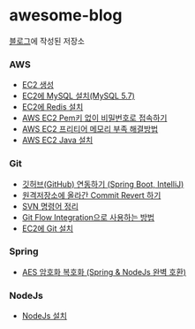 # awesome-blog

[블로그](https://ssoop.tistory.com/)에 작성된 저장소

### AWS
- [EC2 생성](https://github.com/ssoop-yoon/awesome-blog/tree/main/Cloud/AWS/EC2_%EC%83%9D%EC%84%B1)
- [EC2에 MySQL 설치(MySQL 5.7)](https://github.com/ssoop-yoon/awesome-blog/tree/main/Cloud/AWS/EC2%EC%97%90_MySQL_%EC%84%A4%EC%B9%98(MySQL5_7))
- [EC2에 Redis 설치](https://github.com/ssoop-yoon/awesome-blog/tree/main/Cloud/AWS/EC2%EC%97%90_Redis_%EC%84%A4%EC%B9%98)
- [AWS EC2 Pem키 없이 비밀번호로 접속하기](https://github.com/ssoop-yoon/awesome-blog/tree/main/Cloud/AWS/EC2_pem%ED%82%A4_%EC%97%86%EC%9D%B4_%EB%B9%84%EB%B0%80%EB%B2%88%ED%98%B8%EB%A1%9C_%EC%A0%91%EC%86%8D%ED%95%98%EA%B8%B0)
- [AWS EC2 프리티어 메모리 부족 해결방법](https://github.com/ssoop-yoon/awesome-blog/tree/main/Cloud/AWS/EC2_%ED%94%84%EB%A6%AC%ED%8B%B0%EC%96%B4_%EC%8A%A4%EC%99%91)
- [AWS EC2 Java 설치](https://github.com/ssoop-yoon/awesome-blog/tree/main/Cloud/AWS/EC2_Java_%EC%84%A4%EC%B9%98)

### Git
- [깃허브(GitHub) 연동하기 (Spring Boot, IntelliJ)](https://github.com/ssoop-yoon/awesome-blog/tree/main/Git/GitHub_%EC%97%B0%EB%8F%99)
- [원격저장소에 올라간 Commit Revert 하기](https://github.com/ssoop-yoon/awesome-blog/tree/main/Git/Commit_Revert)
- [SVN 명령어 정리](https://github.com/ssoop-yoon/awesome-blog/tree/main/Git/SVN_%EB%AA%85%EB%A0%B9%EC%96%B4)
- [Git Flow Integration으로 사용하는 방법](https://github.com/ssoop-yoon/awesome-blog/tree/main/Git/GitFlow_Integradtion)
- [EC2에 Git 설치](https://github.com/ssoop-yoon/awesome-blog/tree/main/Git/EC2_Git_%EC%84%A4%EC%B9%98)

### Spring
- [AES 암호화 복호화 (Spring & NodeJs 완벽 호환)](https://github.com/ssoop-yoon/awesome-blog/tree/main/Spring/AesUtil)

### NodeJs
- [NodeJs 설치](https://github.com/ssoop-yoon/awesome-blog/tree/main/NodeJs/NodeJs_Install)


